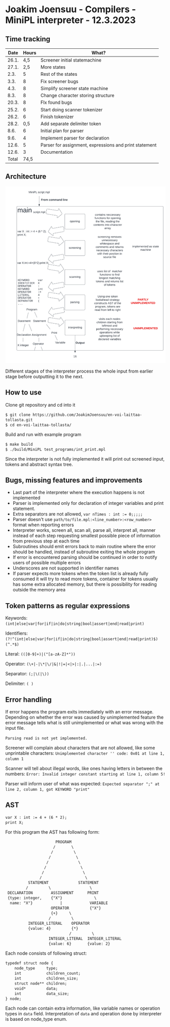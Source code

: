 # Joakim Joensuu - Compilers - MiniPL interpreter - 12.3.2023

## Time tracking

| Date  | Hours |     What?                                               |
|-------|-------|---------------------------------------------------------|
| 26.1. |  4,5  | Screener initial statemachine                           |
| 27.1. |  2,5  | More states                                             |
| 2.3.  |   5   | Rest of the states                                      |
| 3.3.  |   8   | Fix screener bugs                                       |
| 4.3.  |   8   | Simplify screener state machine                         |
| 8.3.  |   8   | Change character storing structure                      |
| 20.3. |   8   | FIx found bugs                                          |
| 25.2. |   6   | Start doing scanner tokenizer                           |
| 26.2. |   6   | Finish tokenizer                                        |
| 28.2. |  0,5  | Add separate delimiter token                            |
| 8.6.  |   6   | Initial plan for parser                                 |
| 9.6.  |   4   | Implement parser for declaration                        |
| 12.6. |   5   | Parser for assignment, expressions and print statement  |
| 12.6. |   3   | Documentation                                           |
| Total |  74,5 |                                                         |
## Architecture

 ![Architechture](architechture.png)

Different stages of the interpreter process the whole input from earlier stage before outputting it to the next.

## How to use

Clone git repository and cd into it
```
$ git clone https://github.com/JoakimJoensuu/en-voi-laittaa-tollasta.git
$ cd en-voi-laittaa-tollasta/
```

Build and run with example program

```
$ make build
$ ./build/MiniPL test_programs/int_print.mpl
```

Since the interpreter is not fully implemented it will print out screened input, tokens and abstract syntax tree.

## Bugs, missing features and improvements

 - Last part of the interpreter where the execution happens is not implemented
 - Parser is implemented only for declaration of integer variables and print statement.
 - Extra separators are not allowed, `var nTimes : int := 0;;;;;`
 - Parser doesn't use `path/to/file.mpl:<line_number>:<row_number>` format when reporting errors
 - Interpreter works, screen all, scan all, parse all, interpret all, manner instead of each step requesting smallest possible piece of information from previous step at each time
 - Subroutines should emit errors back to main routine where the error should be handled, instead of subroutine exiting the whole program
 - If error is encountered parsing should be continued in order to notify users of possible multiple errors
 - Underscores are not supported in identifier names
 - If parser expects more tokens when the token list is already fully consumed it will try to read more tokens, container for tokens usually has some extra allocated memory, but there is possibility for reading outside the memory area

## Token patterns as regular expressions

Keywords: `(int|else|var|for|if|in|do|string|bool|assert|end|read|print)`

Identifiers: `(?!^(int|else|var|for|if|in|do|string|bool|assert|end|read|print)$)(^.*$)`

Literal: `(([0-9]+)|("[a-zA-Z]*"))`

Operator: `(\+|-|\*|\/|&|!|=|<|>|:|.|...|:=)`

Separator: `(;|\(|\))`

Delimiter: `( )`

## Error handling

If error happens the program exits immediately with an error message. Depending on whether the error was caused by unimplemented feature the error message tells what is still unimplemented or what was wrong with the input file.

`Parsing read is not yet implemented.`

Screener will complain about characters that are not allowed, like some unprintable characters: `Unimplemented character '' code: 0x01 at line 1, column 1`

Scanner will tell about illegal words, like ones having letters in between the numbers: `Error: Invalid integer constant starting at line 1, column 5!`

Parser will inform user of what was expected: `Expected separator ";" at line 2, column 1, got KEYWORD "print"`

## AST

```
var X : int := 4 + (6 * 2);
print X;
```

For this program the AST has following form:

```
                      PROGRAM
                     /       \
                    /         \
                   /           \
                  /             \
                 /               \
                /                 \
               /                   \
          STATEMENT             STATEMENT
         /         \                 \
 DECLARATION        ASSIGNMENT      PRINT
 {type: integer,    {"X"}              \
  name: "X"}            |            VARIABLE
                    OPERATOR         {"X"}
                    {+}     \
                   /         \
          INTEGER_LITERAL    OPERATOR
          {value: 4}         {*}
                            /         \
                   INTEGER_LITERAL  INTEGER_LITERAL
                   {value: 6}       {value: 2}
```

Each node consists of following struct:

```
typedef struct node {
    node_type     type;
    int           children_count;
    int           children_size;
    struct node** children;
    void*         data;
    int           data_size;
} node;
```

Each node can contain extra information, like variable names or operation types in `data` field. Interpretation of `data` and operation done by interpreter is based on node_type enum.

